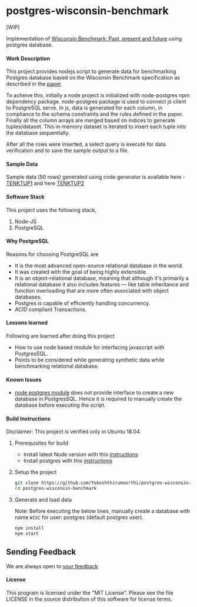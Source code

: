 # postgres-wisconsin-benchmark

[WIP]

Implementation of [Wisconsin Benchmark: Past, present and future](http://jimgray.azurewebsites.net/benchmarkhandbook/chapter4.pdf) using postgres database.

#### Work Description
This project provides nodejs script to generate data for benchmarking Postgres database based on the Wisconsin Benchmark
specification as described in the [paper]((http://jimgray.azurewebsites.net/benchmarkhandbook/chapter4.pdf)). 

To acheive this, initially a node project is initialized with node-postgres npm dependency package. node-postgres package is used to connect js client to PostgreSQL serve. 
In js, data is generated for each column, in compliance to the schema constraints and the rules defined in the paper. Finally all the column arrays are merged
based on indices to generate tuples/dataset. This in-memory dataset is iterated to insert each tuple into the database sequentially.  

After all the rows were inserted, a select query is execute for data verification and to save the sample output to a file.

#### Sample Data
Sample data (50 rows) generated using code generator is available here - [TENKTUP1](https://github.com/Yokeshthirumoorthi/postgres-wisconsin-benchmark/blob/master/TENKTUP1.csv) and here [TENKTUP2](https://github.com/Yokeshthirumoorthi/postgres-wisconsin-benchmark/blob/master/TENKTUP2.csv)

#### Software Stack

This project uses the following stack,
1. Node-JS
2. PostgreSQL

#### Why PostgreSQL

Reasons for choosing PostgreSQL are
* It is the most advanced open-source relational database in the world.
* It was created with the goal of being highly extensible.
* It is an object-relational database, meaning that although it's primarily a relational database it also includes features — like table inheritance and function overloading that are more often associated with object databases.
* Postgres is capable of efficiently handling concurrency.
* ACID compliant Transactions.

#### Lessons learned

Following are learned after doing this project
* How to use node based module for interfacing javascript with PostgresSQL.
* Points to be considered while generating synthetic data while benchmarking relational database.

#### Known Issues
* [node postgres module](https://node-postgres.com/) does not provide interface to create a new database in PostgresSQL. Hence it is required to manually create the database before executing the script.

#### Build Instructions

Disclaimer: This project is verified only in Ubuntu 18.04.

1. Prerequisites for build
    * Install latest Node version with this [instructions](https://www.digitalocean.com/community/tutorials/how-to-install-node-js-on-ubuntu-18-04) 
    * Install postgres with this [instructions](https://www.digitalocean.com/community/tutorials/how-to-install-and-use-postgresql-on-ubuntu-18-04)

2. Setup the project

    ```bash
    git clone https://github.com/Yokeshthirumoorthi/postgres-wisconsin-benchmark.git
    cd postgres-wisconsin-benchmark
    ```
3. Generate and load data

    Note: Before executing the below lines, manually create a database with name `WISC` for user: postgres (default postgres user).

    ```bash
    npm install
    npm start
    ```
## Sending Feedback

We are always open to [your feedback](https://github.com/Yokeshthirumoorthi/postgres-wisconsin-benchmark/issues).

#### License

This program is licensed under the "MIT License". Please see the file LICENSE in the source distribution of this software for license terms.
